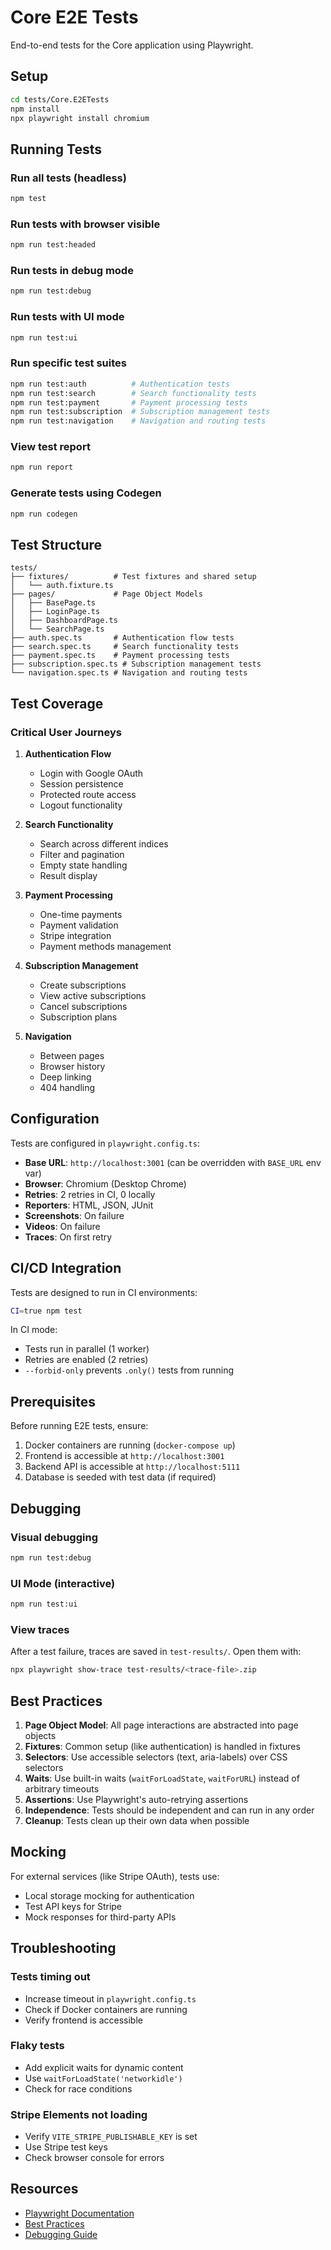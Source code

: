 # Core E2E Tests

End-to-end tests for the Core application using Playwright.

## Setup

```bash
cd tests/Core.E2ETests
npm install
npx playwright install chromium
```

## Running Tests

### Run all tests (headless)
```bash
npm test
```

### Run tests with browser visible
```bash
npm run test:headed
```

### Run tests in debug mode
```bash
npm run test:debug
```

### Run tests with UI mode
```bash
npm run test:ui
```

### Run specific test suites
```bash
npm run test:auth          # Authentication tests
npm run test:search        # Search functionality tests
npm run test:payment       # Payment processing tests
npm run test:subscription  # Subscription management tests
npm run test:navigation    # Navigation and routing tests
```

### View test report
```bash
npm run report
```

### Generate tests using Codegen
```bash
npm run codegen
```

## Test Structure

```
tests/
├── fixtures/          # Test fixtures and shared setup
│   └── auth.fixture.ts
├── pages/             # Page Object Models
│   ├── BasePage.ts
│   ├── LoginPage.ts
│   ├── DashboardPage.ts
│   └── SearchPage.ts
├── auth.spec.ts       # Authentication flow tests
├── search.spec.ts     # Search functionality tests
├── payment.spec.ts    # Payment processing tests
├── subscription.spec.ts # Subscription management tests
└── navigation.spec.ts # Navigation and routing tests
```

## Test Coverage

### Critical User Journeys

1. **Authentication Flow**
   - Login with Google OAuth
   - Session persistence
   - Protected route access
   - Logout functionality

2. **Search Functionality**
   - Search across different indices
   - Filter and pagination
   - Empty state handling
   - Result display

3. **Payment Processing**
   - One-time payments
   - Payment validation
   - Stripe integration
   - Payment methods management

4. **Subscription Management**
   - Create subscriptions
   - View active subscriptions
   - Cancel subscriptions
   - Subscription plans

5. **Navigation**
   - Between pages
   - Browser history
   - Deep linking
   - 404 handling

## Configuration

Tests are configured in `playwright.config.ts`:

- **Base URL**: `http://localhost:3001` (can be overridden with `BASE_URL` env var)
- **Browser**: Chromium (Desktop Chrome)
- **Retries**: 2 retries in CI, 0 locally
- **Reporters**: HTML, JSON, JUnit
- **Screenshots**: On failure
- **Videos**: On failure
- **Traces**: On first retry

## CI/CD Integration

Tests are designed to run in CI environments:

```bash
CI=true npm test
```

In CI mode:
- Tests run in parallel (1 worker)
- Retries are enabled (2 retries)
- `--forbid-only` prevents `.only()` tests from running

## Prerequisites

Before running E2E tests, ensure:

1. Docker containers are running (`docker-compose up`)
2. Frontend is accessible at `http://localhost:3001`
3. Backend API is accessible at `http://localhost:5111`
4. Database is seeded with test data (if required)

## Debugging

### Visual debugging
```bash
npm run test:debug
```

### UI Mode (interactive)
```bash
npm run test:ui
```

### View traces
After a test failure, traces are saved in `test-results/`. Open them with:
```bash
npx playwright show-trace test-results/<trace-file>.zip
```

## Best Practices

1. **Page Object Model**: All page interactions are abstracted into page objects
2. **Fixtures**: Common setup (like authentication) is handled in fixtures
3. **Selectors**: Use accessible selectors (text, aria-labels) over CSS selectors
4. **Waits**: Use built-in waits (`waitForLoadState`, `waitForURL`) instead of arbitrary timeouts
5. **Assertions**: Use Playwright's auto-retrying assertions
6. **Independence**: Tests should be independent and can run in any order
7. **Cleanup**: Tests clean up their own data when possible

## Mocking

For external services (like Stripe OAuth), tests use:
- Local storage mocking for authentication
- Test API keys for Stripe
- Mock responses for third-party APIs

## Troubleshooting

### Tests timing out
- Increase timeout in `playwright.config.ts`
- Check if Docker containers are running
- Verify frontend is accessible

### Flaky tests
- Add explicit waits for dynamic content
- Use `waitForLoadState('networkidle')`
- Check for race conditions

### Stripe Elements not loading
- Verify `VITE_STRIPE_PUBLISHABLE_KEY` is set
- Use Stripe test keys
- Check browser console for errors

## Resources

- [Playwright Documentation](https://playwright.dev)
- [Best Practices](https://playwright.dev/docs/best-practices)
- [Debugging Guide](https://playwright.dev/docs/debug)

